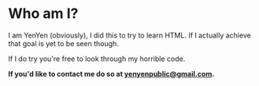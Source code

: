 # Who am I?

I am YenYen (obviously), I did this to try to learn HTML. If I actually achieve that goal is yet to be seen though.

If I do try you're free to look through my horrible code.

**If you'd like to contact me do so at yenyenpublic@gmail.com.**
